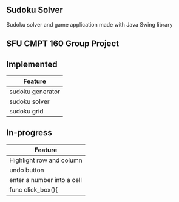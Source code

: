 ## Sudoku Solver

Sudoku solver and game application made with Java Swing library

## SFU CMPT 160 Group Project

## Implemented 

| Feature |
|---|
|  sudoku generator |
| sudoku solver|
| sudoku grid |

## In-progress

| Feature        | 
| ------------- |
| Highlight row and column    | 
| undo button   | 
| enter a number into a cell | 
| func click_box(){ |

